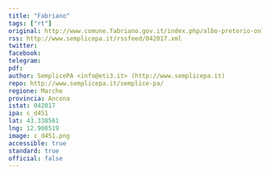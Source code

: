 ```yaml
---
title: "Fabriano"
tags: ["rt"]
original: http://www.comune.fabriano.gov.it/index.php/albo-pretorio-online
rss: http://www.semplicepa.it/rssfeed/042017.xml
twitter: 
facebook: 
telegram: 
pdf: 
author: SemplicePA <info@eti3.it> (http://www.semplicepa.it)
repo: http://www.semplicepa.it/semplice-pa/
regione: Marche
provincia: Ancona
istat: 042017
ipa: c_d451
lat: 43.338561
lng: 12.908519
image: c_d451.png
accessible: true
standard: true
official: false
---
```

